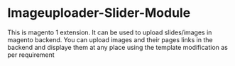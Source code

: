 # Imageuploader-Slider-Module
This is magento 1 extension. It can be used to upload slides/images in magento backend. You can upload images and their pages links in the backend and displaye them at any place using the template modification as per requirement
